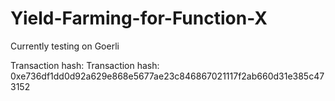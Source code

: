 # Yield-Farming-for-Function-X

Currently testing on Goerli

Transaction hash: Transaction hash: 0xe736df1dd0d92a629e868e5677ae23c846867021117f2ab660d31e385c473152

